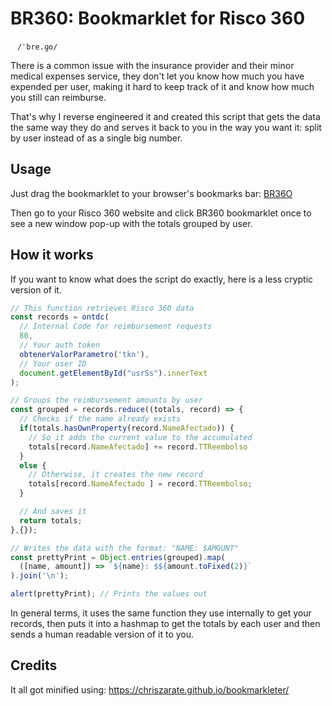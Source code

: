 # BR360: Bookmarklet for Risco 360
`ㅤ/ˈbre.ɡo/ ㅤ`

There is a common issue with the insurance provider and their minor medical expenses service, they don't let you know how much you have expended per user, making it hard to keep track of it and know how much you still can reimburse.

That's why I reverse engineered it and created this script that gets the data the same way they do and serves it back to you in the way you want it: split by user instead of as a single big number.

## Usage

Just drag the bookmarklet to your browser's bookmarks bar: <a href="javascript:%22use%20strict%22;void%20function(){const%20a=ontdc(80,obtenerValorParametro(%22tkn%22),document.getElementById(%22usrSs%22).innerText),b=a.reduce((a,b)=%3E(a.hasOwnProperty(b.NameAfectado)%3Fa[b.NameAfectado]+=b.TTReembolso:a[b.NameAfectado]=b.TTReembolso,a),{}),c=Object.entries(b).map(a=%3E{let[b,c]=a;return`${b}:%20$${c.toFixed(2)}`}).join(%22\n%22);alert(c)}();">BR36O</a>

Then go to your Risco 360 website and click BR360 bookmarklet once to see a new window pop-up with the totals grouped by user.

## How it works

If you want to know what does the script do exactly, here is a less cryptic version of it.

```javascript
// This function retrieves Risco 360 data
const records = ontdc(
  // Internal Code for reimbursement requests
  80,
  // Your auth token
  obtenerValorParametro('tkn'),
  // Your user ID
  document.getElementById("usrSs").innerText
);

// Groups the reimbursement amounts by user
const grouped = records.reduce((totals, record) => {
  // Checks if the name already exists
  if(totals.hasOwnProperty(record.NameAfectado)) {
    // So it adds the current value to the accumulated
    totals[record.NameAfectado] += record.TTReembolso
  }
  else {
    // Otherwise, it creates the new record
    totals[record.NameAfectado ] = record.TTReembolso;
  }

  // And saves it
  return totals;
},{});

// Writes the data with the format: "NAME: $AMOUNT"
const prettyPrint = Object.entries(grouped).map(
  ([name, amount]) => `${name}: $${amount.toFixed(2)}`
).join('\n');

alert(prettyPrint); // Prints the values out
```

In general terms, it uses the same function they use internally to get your records, then puts it into a hashmap to get the totals by each user and then sends a human readable version of it to you.

## Credits

It all got minified using: https://chriszarate.github.io/bookmarkleter/

